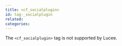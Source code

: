 ```yaml
---
title: <cf_socialplugin>
id: tag-_socialplugin
related:
categories:
---
```


The `<cf_socialplugin>` tag is not supported by Lucee.
